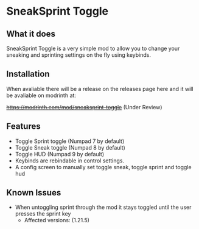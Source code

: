 # SneakSprint Toggle
## What it does
SneakSprint Toggle is a very simple mod to allow you to change your sneaking and sprinting settings on the fly using keybinds.

## Installation
When avaliable there will be a release on the releases page here and it will be avaliable on modrinth at:

~~https://modrinth.com/mod/sneaksprint-toggle~~ (Under Review)

## Features
- Toggle Sprint toggle (Numpad 7 by default)
- Toggle Sneak toggle (Numpad 8 by default)
- Toggle HUD (Numpad 9 by default)
- Keybinds are rebindable in control settings.
- A config screen to manually set toggle sneak, toggle sprint and toggle hud

## Known Issues
- When untoggling sprint through the mod it stays toggled until the user presses the sprint key
  - Affected versions: (1.21.5)
